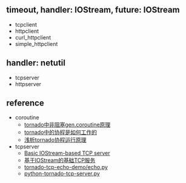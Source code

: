 ## timeout, handler: IOStream, future: IOStream

- tcpclient
- httpclient
- curl_httpclient
- simple_httpclient

## handler: netutil
- tcpserver
- httpserver

## reference

- coroutine
  - [tornado中非阻塞gen.coroutine原理](https://www.jianshu.com/p/4430f21c431c)
  - [tornado中的协程是如何工作的](https://blog.csdn.net/wyx819/article/details/45420017)
  - [浅析tornado协程运行原理](https://segmentfault.com/a/1190000004373224)
- tcpserver
  - [Basic IOStream-based TCP server](http://www.tornadoweb.org/en/stable/tcpserver.html)
  - [基于IOStream的基础TCP服务](http://tornado-zh.readthedocs.io/zh/latest/tcpserver.html)
  - [tornado-tcp-echo-demo/echo.py](https://github.com/mivade/tornado-tcp-echo-demo/blob/master/echo.py)
  - [python-tornado-tcp-server.py](https://gist.github.com/rms1000watt/4108bf0e9bf8b1cfed57136b2ce14509)